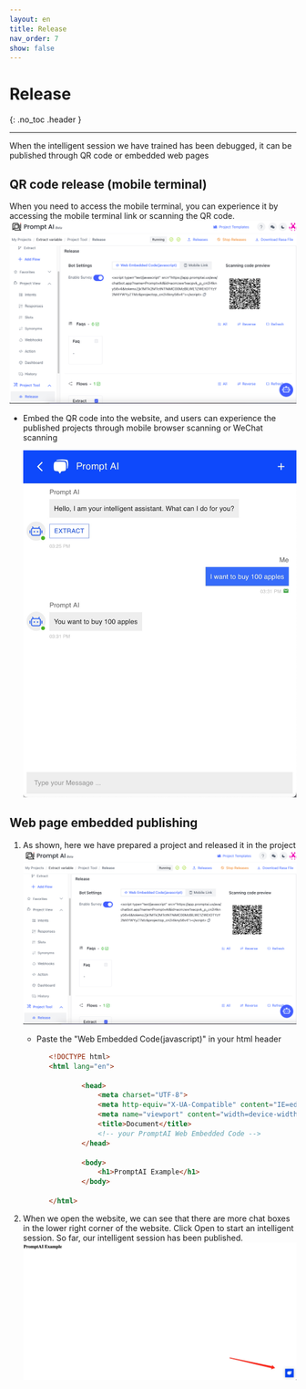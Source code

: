 ```yaml
---
layout: en
title: Release
nav_order: 7
show: false
---
```


# Release
{: .no_toc .header }

----

When the intelligent session we have trained has been debugged, it can be published through QR code or embedded web pages

## QR code release (mobile terminal)
When you need to access the mobile terminal, you can experience it by accessing the mobile terminal link or scanning the QR code.
![chat-release-07](/assets/images/release/chat-release-01.png)

* Embed the QR code into the website, and users can experience the published projects through mobile browser scanning or WeChat scanning

   ![chat-release-05](/assets/images/release/chat-release-05.jpg)

## Web page embedded publishing

1. As shown, here we have prepared a project and released it in the project
   ![chat-release-01](/assets/images/release/chat-release-01.png)

   - Paste the "Web Embedded Code(javascript)" in your html header
     
     ```html
        <!DOCTYPE html>
        <html lang="en">
                
                <head>
                    <meta charset="UTF-8">
                    <meta http-equiv="X-UA-Compatible" content="IE=edge">
                    <meta name="viewport" content="width=device-width, initial-scale=1.0">
                    <title>Document</title>
                    <!-- your PromptAI Web Embedded Code -->
                </head>
                
                <body>
                    <h1>PromptAI Example</h1>
                </body>
                
        </html>     
     ```
     
2. When we open the website, we can see that there are more chat boxes in the lower right corner of the website. Click Open to start an intelligent session. So far, our intelligent session has been published.
   ![chat-release-03](/assets/images/release/chat-release-03.jpg)
 
   

